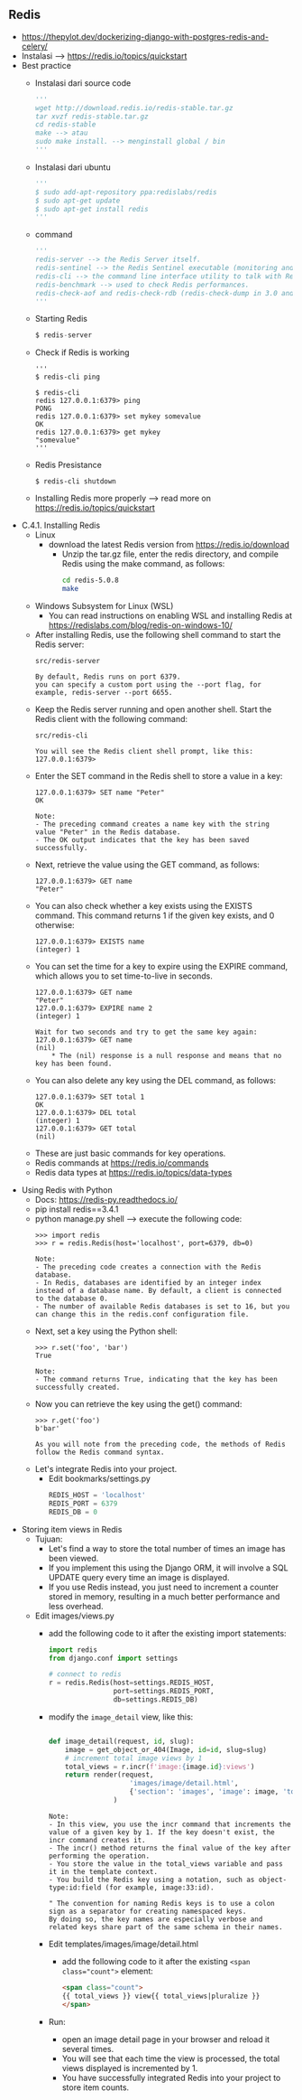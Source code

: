 ## Redis
- https://thepylot.dev/dockerizing-django-with-postgres-redis-and-celery/
- Instalasi --> https://redis.io/topics/quickstart
- Best practice
    - Instalasi dari source code
        ```py
        '''
        wget http://download.redis.io/redis-stable.tar.gz
        tar xvzf redis-stable.tar.gz
        cd redis-stable
        make --> atau
        sudo make install. --> menginstall global / bin 
        '''
        ```
     - Instalasi dari ubuntu
        ```py
        '''
        $ sudo add-apt-repository ppa:redislabs/redis
        $ sudo apt-get update
        $ sudo apt-get install redis
        '''
        ```
     - command
        ```py
        '''
        redis-server --> the Redis Server itself.
        redis-sentinel --> the Redis Sentinel executable (monitoring and failover).
        redis-cli --> the command line interface utility to talk with Redis.
        redis-benchmark --> used to check Redis performances.
        redis-check-aof and redis-check-rdb (redis-check-dump in 3.0 and below) --> useful in the rare event of corrupted data files.
        '''
        ```
     - Starting Redis
        ```py
        $ redis-server
        ```
     - Check if Redis is working
        ```PY
        '''
        $ redis-cli ping
        
        $ redis-cli
        redis 127.0.0.1:6379> ping
        PONG
        redis 127.0.0.1:6379> set mykey somevalue
        OK
        redis 127.0.0.1:6379> get mykey
        "somevalue"
        '''
        ```
        
     - Redis Presistance
        ```
        $ redis-cli shutdown
        ```
     - Installing Redis more properly --> read more on https://redis.io/topics/quickstart
     
<a name="C41"></a>
- C.4.1. Installing Redis
    - Linux
      - download the latest Redis version from https://redis.io/download
        - Unzip the tar.gz file, enter the redis directory, and compile Redis using the make command, as follows:
            ```sh
            cd redis-5.0.8
            make
            ```
    - Windows Subsystem for Linux (WSL)
      - You can read instructions on enabling WSL and installing Redis at https://redislabs.com/blog/redis-on-windows-10/
    - After installing Redis, use the following shell command to start the Redis server:
        ```
        src/redis-server
        ```
        ```
        By default, Redis runs on port 6379.
        you can specify a custom port using the --port flag, for example, redis-server --port 6655.

        ```
    - Keep the Redis server running and open another shell. Start the Redis client with the following command:
        ```
        src/redis-cli

        You will see the Redis client shell prompt, like this:
        127.0.0.1:6379>
        ```
    - Enter the SET command in the Redis shell to store a value in a key:
        ```
        127.0.0.1:6379> SET name "Peter"
        OK
        ```
        ```
        Note:
        - The preceding command creates a name key with the string value "Peter" in the Redis database.
        - The OK output indicates that the key has been saved successfully.
        ```
    - Next, retrieve the value using the GET command, as follows:
        ```
        127.0.0.1:6379> GET name
        "Peter" 
        ```
    - You can also check whether a key exists using the EXISTS command. This command returns 1 if the given key exists, and 0 otherwise:
        ```
        127.0.0.1:6379> EXISTS name
        (integer) 1
        ```
    - You can set the time for a key to expire using the EXPIRE command, which allows you to set time-to-live in seconds.
        ```
        127.0.0.1:6379> GET name
        "Peter"
        127.0.0.1:6379> EXPIRE name 2
        (integer) 1

        Wait for two seconds and try to get the same key again:
        127.0.0.1:6379> GET name
        (nil)
            * The (nil) response is a null response and means that no key has been found.
        ``` 
    - You can also delete any key using the DEL command, as follows:
        ```
        127.0.0.1:6379> SET total 1
        OK
        127.0.0.1:6379> DEL total
        (integer) 1
        127.0.0.1:6379> GET total
        (nil)
        ```
    - These are just basic commands for key operations.
    - Redis commands at https://redis.io/commands
    - Redis data types at https://redis.io/topics/data-types

<a name="C42"></a>
- Using Redis with Python
    - Docs: https://redis-py.readthedocs.io/
    - pip install redis==3.4.1
    - python manage.py shell --> execute the following code:
        ```
        >>> import redis
        >>> r = redis.Redis(host='localhost', port=6379, db=0)
        ```
        ```
        Note: 
        - The preceding code creates a connection with the Redis database.
        - In Redis, databases are identified by an integer index instead of a database name. By default, a client is connected to the database 0.
        - The number of available Redis databases is set to 16, but you can change this in the redis.conf configuration file.
        ```
    - Next, set a key using the Python shell:
        ```
        >>> r.set('foo', 'bar')
        True
        ```
        ```
        Note:
        - The command returns True, indicating that the key has been successfully created.
    - Now you can retrieve the key using the get() command:
        ```
        >>> r.get('foo')
        b'bar'
        ```
        ```
        As you will note from the preceding code, the methods of Redis follow the Redis command syntax.
        ```
    - Let's integrate Redis into your project.
      - Edit bookmarks/settings.py
        ```py
        REDIS_HOST = 'localhost'
        REDIS_PORT = 6379
        REDIS_DB = 0
        ```
<a name="C43"></a>
- Storing item views in Redis
    - Tujuan:
        - Let's find a way to store the total number of times an image has been viewed.
        - If you implement this using the Django ORM, it will involve a SQL UPDATE query every time an image is displayed.
        - If you use Redis instead, you just need to increment a counter stored in memory, resulting in a much better performance and less overhead.
    - Edit images/views.py
        - add the following code to it after the existing import statements:

            ```py
            import redis
            from django.conf import settings

            # connect to redis
            r = redis.Redis(host=settings.REDIS_HOST,
                            port=settings.REDIS_PORT,
                            db=settings.REDIS_DB)

            ```
        - modify the `image_detail` view, like this:

            ```py

            def image_detail(request, id, slug):
                image = get_object_or_404(Image, id=id, slug=slug)
                # increment total image views by 1
                total_views = r.incr(f'image:{image.id}:views')
                return render(request,
                                'images/image/detail.html',
                                {'section': 'images', 'image': image, 'total_views': total_views }
                            )
            ```
            ```
            Note:
            - In this view, you use the incr command that increments the value of a given key by 1. If the key doesn't exist, the incr command creates it.
            - The incr() method returns the final value of the key after performing the operation.
            - You store the value in the total_views variable and pass it in the template context.
            - You build the Redis key using a notation, such as object-type:id:field (for example, image:33:id).
            ```
            ```
            " The convention for naming Redis keys is to use a colon sign as a separator for creating namespaced keys.
            By doing so, the key names are especially verbose and related keys share part of the same schema in their names.
            ```
        - Edit templates/images/image/detail.html
            - add the following code to it after the existing `<span class="count">` element:

                ```html
                <span class="count">
                {{ total_views }} view{{ total_views|pluralize }}
                </span>
                ```
        - Run:
            - open an image detail page in your browser and reload it several times.
            - You will see that each time the view is processed, the total views displayed is incremented by 1.
            - You have successfully integrated Redis into your project to store item counts.
